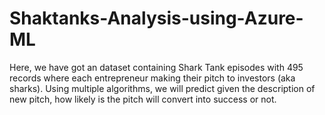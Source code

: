 # Shaktanks-Analysis-using-Azure-ML
Here, we have got an dataset containing Shark Tank episodes with 495 records where each entrepreneur making their pitch to investors (aka sharks). Using multiple algorithms, we will predict given the description of new pitch, how likely is the pitch will convert into success or not.
